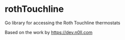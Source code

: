 # rothTouchline
Go library for accessing the Roth Touchline thermostats

Based on the work by https://dev.n0ll.com